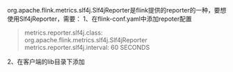 org.apache.flink.metrics.slf4j.Slf4jReporter是flink提供的reporter的一种，要想使用Slf4jReporter，需要：
1、在flink-conf.yaml中添加repoter配置
>metrics.reporter.slf4j.class: org.apache.flink.metrics.slf4j.Slf4jReporter
metrics.reporter.slf4j.interval: 60 SECONDS

2、在客户端的lib目录下添加
